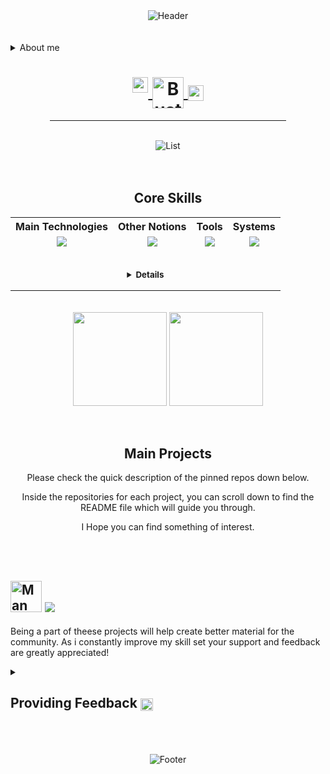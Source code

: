 
<div align="center">  
  <img src="https://capsule-render.vercel.app/api?type=waving&height=150&color=gradient&customColorList=24,22,25,30&text=🖐️%20Ciao,%20Welcome%20to%20My%20GitHub!&reversal=false&fontSize=29&textBg=false&animation=fadeIn&section=header&fontAlignY=30" alt="Header" style="max-width: auto; height: auto;"> 
</div>
<br><br>
<details>
    <summary >
    About me
    <div align="center">
        <h1>    
          <a href="#">       
          <img align="top" src="https://raw.githubusercontent.com/Tarikul-Islam-Anik/Animated-Fluent-Emojis/master/Emojis/Smilies/Eye%20in%20Speech%20Bubble.png" alt="Eye in Speech Bubble" width="25" height="25" /> 
          <img align="center" src="https://raw.githubusercontent.com/Tarikul-Islam-Anik/Animated-Fluent-Emojis/master/Emojis/People/Bust%20in%20Silhouette.png" alt="Bust in Silhouette" width="50" height="50" style="pointer-events: none;" />
          <img align="center" src="https://raw.githubusercontent.com/Tarikul-Islam-Anik/Animated-Fluent-Emojis/master/Emojis/Objects/Identification%20Card.png" alt="Identification Card" width="25" height="25" />
          </a>
        </h1>
        <hr size="1" width="75%">
      </div>    
    </summary>
    <figure>
      <br>
      I am Kenneth, a software developer who gives his best to grow independently and push beyond limits. <br><br>However, I strongly believe that the most powerful way to achieve greatness is by connecting and receiving feedback from inspiring people. The balance between challenge and connection is something I seek with the utmost passion.
      <br><br>
      That's why, as I work on building and developing various projects on my own, your feedback becomes incredibly important to me. Whether it's suggestions, bug reports, feature requests, or general comments, please take a moment to share your thoughts and experiences.
      <br><br><br>
      <div align="center">
      </div>
    </figure>
</details>
<br>
<div align="center">
  <img src="https://readme-typing-svg.demolab.com?font=Fira+Code&pause=1000&color=4EF729&center=true&vCenter=true&random=true&width=435&lines=Blockchain+Protocols;Artificial+Intelligence;Smart+Solutions;Coding;CheatSheets;Software+Engineering" alt="List" style="max-width: auto; height: auto;">
</div>
<br><br>
<div align="center">
  <p>
    <h2> Core Skills </h2>
  </p>
  <table style="margin: auto;">
    <tr>
      <th>Main Technologies</th>
      <th>Other Notions</th>
      <th>Tools</th>
      <th>Systems</th>
    </tr>
    <tr>
      <td valign="top">
        <div align="center">
        <a href="https://github.com/theMoor9?tab=repositories">
          <img src="https://go-skill-icons.vercel.app/api/icons?i=rust,py,js,solana,pinescript,bash,powershell&perline=3&titles=true" />
        </a>
        </div>
      </td>
      <td valign="top">
        <div align="center">
        <a href="https://github.com/theMoor9?tab=repositories">
          <img src="https://go-skill-icons.vercel.app/api/icons?i=c,cpp,cs,java,nodejs,php,mysql,flask&perline=3&titles=true" />
        </a>
        </div>
      </td>
      <td valign="top">
        <div align="center">
        <a href=" https://github.com/theMoor9?tab=repositories">
          <img src="https://go-skill-icons.vercel.app/api/icons?i=vscode,obsidian,sublime,git,githubcopilot,chatgpt,brave,md,raspberrypi,photoshop&perline=3&titles=true"/>
        </a>
        </div>
      </td>
      <td valign="top">
        <div align="center">
        <a href=" https://github.com/theMoor9?tab=repositories">
          <img src="https://go-skill-icons.vercel.app/api/icons?i=windows,linux,ubuntu&perline=3&titles=true" />
        </a>
        </div>
      </td>
    </tr>
    <tr>
      <td colspan="4" style="text-align: center; padding-top: 20px;">
        <small >
          <p>
          <details>
          <summary>
            <strong>
            Details 
            </strong>
          </summary>
          <figure> 
            <br>
            Systems: Windows, WSL, Ubuntu Server.
            <br><br>
            Blockchain: Solana CLI.
            <br><br>
            <em> 
              I use AI tools primarily to speed up writing processes and to manage complex design structures, 
              helping me outline and track the workflow. I'm always focused to keep balance, as it lacks the adaptability and creativity that I consider essential to achieve the level of quality I demand in the development of my scripts.
            </em>
            </figure>
            </details>
          </p>
        </small>
      </td>
    </tr>  
  </table>
</div>
<br><br>
<div align="center">
    <img align="center" height=150 src="https://github-readme-stats.vercel.app/api?username=theMoor9&hide=contribs,prs&show_icons=true&rank_icon=github&theme=ocean_dark" />
    <img align="center" height=150 src="https://github-readme-stats.vercel.app/api/top-langs/?username=theMoor9&langs_count=8&layout=compact&theme=ocean_dark" />
</div>
<br><br>

<div align="center">
  <p>
    <h2> Main Projects </h2>
  </p>
  <p>
    Please check the quick description of the pinned repos down below.
  </p>
  <p>
    Inside the repositories for each project, you can scroll down to find the README file which will guide you through.
  </p>
  <p>
    I Hope you can find something of interest.
  </p>
</div>
<br><br>

## <img src="https://raw.githubusercontent.com/Tarikul-Islam-Anik/Animated-Fluent-Emojis/master/Emojis/People/Man%20Technologist.png" alt="Man Technologist" width="50" height="50"> ![](https://komarev.com/ghpvc/?username=theMoor9&style=plastic&color=70e000&label=All+Time+Profile+Visits)

Being a part of theese projects will help create better material for the community. As i constantly improve my skill set your support and feedback are greatly appreciated! 
<br>

<details>
    <summary>
    <h2> Providing Feedback <img align="center" src="https://raw.githubusercontent.com/Tarikul-Islam-Anik/Animated-Fluent-Emojis/master/Emojis/Hand%20gestures/Backhand%20Index%20Pointing%20Left.png" alt="Backhand Index Pointing Left" width="20" height="20" /></h2> 
  </summary>
  <figure>
    <img align="top" src="https://raw.githubusercontent.com/Tarikul-Islam-Anik/Animated-Fluent-Emojis/master/Emojis/Animals/Lady%20Beetle.png" alt="Lady Beetle" width="25" height="25"> <b>Report Bugs</b>: If you encounter any issues, please let me know through the Issues tabs in the respective repositories. Include as much detail as possible to help me understand and fix the problem quickly.
    <br><br>
    <img align="top" src="https://raw.githubusercontent.com/Tarikul-Islam-Anik/Animated-Fluent-Emojis/master/Emojis/Hand%20gestures/Brain.png" alt="Brain" width="25" height="25"> <b>Suggest Features</b>: Have an idea for a new feature? Submit a feature request in the Issues tabs of the relevant repositories.
    <br><br>
    <img align="top" src="https://raw.githubusercontent.com/Tarikul-Islam-Anik/Animated-Fluent-Emojis/master/Emojis/Symbols/Red%20Exclamation%20Mark.png" alt="Red Exclamation Mark" width="25" height="25" /> <b>General Feedback</b>: Any other thoughts or suggestions? Feel free to open a discussion or reach out via the Issues tab.
    <br><br>
    <img align="top" src="https://raw.githubusercontent.com/Tarikul-Islam-Anik/Animated-Fluent-Emojis/master/Emojis/Hand%20gestures/Handshake.png" alt="Handshake" width="25" height="25" /> <b>Support</b>: If you have found any of my content useful and would like to encourage more thorough work, you can do so<br>by supporting me through this donation channel <a href="https://revolut.me/kennetr3y8"><img align="top" src="https://raw.githubusercontent.com/Tarikul-Islam-Anik/Animated-Fluent-Emojis/master/Emojis/Hand%20gestures/Backhand%20Index%20Pointing%20Right.png" alt="Backhand Index Pointing Right" width="20" height="20" /><img align="top" src="https://raw.githubusercontent.com/Tarikul-Islam-Anik/Animated-Fluent-Emojis/master/Emojis/Objects/Money%20with%20Wings.png" alt="Money with Wings" width="25" height="25" /></a>. 
    <br><br>
    <div align="center">
        <a>
          Thank You!
        </a>   
    </div>
  </figure>
</details>
<br><br>


<br>
<div align="center">  
  <img src="https://capsule-render.vercel.app/api?type=waving&height=150&color=gradient&customColorList=24,22,25,30&reversal=false&fontSize=30&textBg=false&animation=fadeIn&section=footer&fontAlignY=30" alt="Footer" style="max-width: auto; height: auto;"> 
</div>




